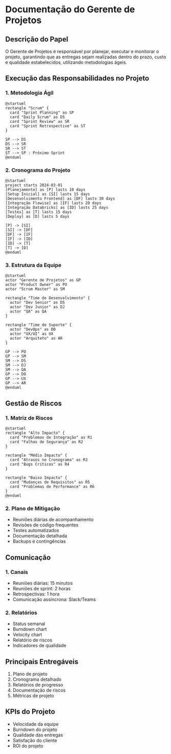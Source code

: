 # Documentação do Gerente de Projetos

## Descrição do Papel
O Gerente de Projetos é responsável por planejar, executar e monitorar o projeto, garantindo que as entregas sejam realizadas dentro do prazo, custo e qualidade estabelecidos, utilizando metodologias ágeis.

## Execução das Responsabilidades no Projeto

### 1. Metodologia Ágil
```plantuml
@startuml
rectangle "Scrum" {
  card "Sprint Planning" as SP
  card "Daily Scrum" as DS
  card "Sprint Review" as SR
  card "Sprint Retrospective" as ST
}

SP --> DS
DS --> SR
SR --> ST
ST --> SP : Próximo Sprint
@enduml
```

### 2. Cronograma do Projeto

```plantuml
@startuml
project starts 2024-03-01
[Planejamento] as [P] lasts 10 days
[Setup Inicial] as [SI] lasts 15 days
[Desenvolvimento Frontend] as [DF] lasts 30 days
[Integração Flowise] as [IF] lasts 20 days
[Integração Databricks] as [ID] lasts 25 days
[Testes] as [T] lasts 15 days
[Deploy] as [D] lasts 5 days

[P] -> [SI]
[SI] -> [DF]
[DF] -> [IF]
[IF] -> [ID]
[ID] -> [T]
[T] -> [D]
@enduml
```

### 3. Estrutura da Equipe
```plantuml
@startuml
actor "Gerente de Projetos" as GP
actor "Product Owner" as PO
actor "Scrum Master" as SM

rectangle "Time de Desenvolvimento" {
  actor "Dev Senior" as DS
  actor "Dev Junior" as DJ
  actor "QA" as QA
}

rectangle "Time de Suporte" {
  actor "DevOps" as DO
  actor "UX/UI" as UX
  actor "Arquiteto" as AR
}

GP --> PO
GP --> SM
SM --> DS
SM --> DJ
SM --> QA
GP --> DO
GP --> UX
GP --> AR
@enduml
```

## Gestão de Riscos

### 1. Matriz de Riscos
```plantuml
@startuml
rectangle "Alto Impacto" {
  card "Problemas de Integração" as R1
  card "Falhas de Segurança" as R2
}

rectangle "Médio Impacto" {
  card "Atrasos no Cronograma" as R3
  card "Bugs Críticos" as R4
}

rectangle "Baixo Impacto" {
  card "Mudanças de Requisitos" as R5
  card "Problemas de Performance" as R6
}
@enduml
```

### 2. Plano de Mitigação
- Reuniões diárias de acompanhamento
- Revisões de código frequentes
- Testes automatizados
- Documentação detalhada
- Backups e contingências

## Comunicação

### 1. Canais
- Reuniões diárias: 15 minutos
- Reuniões de sprint: 2 horas
- Retrospectivas: 1 hora
- Comunicação assíncrona: Slack/Teams

### 2. Relatórios
- Status semanal
- Burndown chart
- Velocity chart
- Relatório de riscos
- Indicadores de qualidade

## Principais Entregáveis
1. Plano de projeto
2. Cronograma detalhado
3. Relatórios de progresso
4. Documentação de riscos
5. Métricas de projeto

## KPIs do Projeto
- Velocidade da equipe
- Burndown do projeto
- Qualidade das entregas
- Satisfação do cliente
- ROI do projeto 